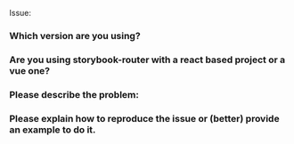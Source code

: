 Issue:

### Which version are you using?

### Are you using storybook-router with a react based project or a vue one?

### Please describe the problem:

### Please explain how to reproduce the issue or (better) provide an example to do it.
